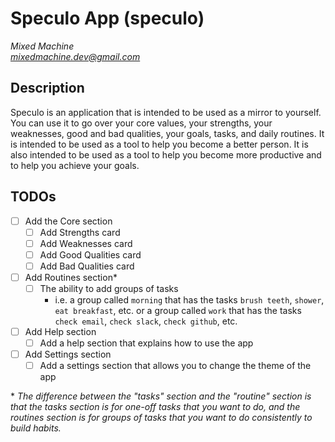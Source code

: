 # Speculo App (speculo)
*Mixed Machine* <br />
*mixedmachine.dev@gmail.com*

## Description
Speculo is an application that is intended to be used as a mirror to yourself. You can use it to go over your core values, your strengths, your weaknesses, good and bad qualities, your goals, tasks, and daily routines. It is intended to be used as a tool to help you become a better person. It is also intended to be used as a tool to help you become more productive and to help you achieve your goals.

## TODOs
- [ ] Add the Core section
  - [ ] Add Strengths card
  - [ ] Add Weaknesses card
  - [ ] Add Good Qualities card
  - [ ] Add Bad Qualities card
- [ ] Add Routines section*
  - [ ] The ability to add groups of tasks
      - i.e. a group called `morning` that has the tasks `brush teeth`, `shower`, `eat breakfast`, etc.
      or a group called `work` that has the tasks `check email`, `check slack`, `check github`, etc.
- [ ] Add Help section
  - [ ] Add a help section that explains how to use the app
- [ ] Add Settings section
  - [ ] Add a settings section that allows you to change the theme of the app

\* *The difference between the "tasks" section and the "routine" section is that the tasks section is for one-off tasks that you want to do, and the routines section is for groups of tasks that you want to do consistently to build habits.*
